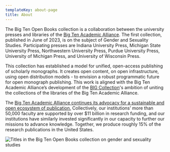 ```yaml
---
templateKey: about-page
title: About
---
```

The Big Ten Open Books collection is a collaboration between the university presses and libraries of the [Big Ten Academic Alliance](https://btaa.org). The first collection, published in June of 2023, is on the subject of Gender and Sexuality Studies. Participating presses are Indiana University Press, Michigan State University Press, Northwestern University Press, Purdue University Press, University of Michigan Press, and University of Wisconsin Press.

This collection has established a model for unified, open-access publishing of scholarly monographs. It creates open content, on open infrastructure, using open distribution models - to envision a robust programmatic future for open monograph publishing. This work is aligned with the Big Ten Academic Alliance’s development of the [BIG Collection](https://btaa.org/library/big-collection/the-big-collection-introduction)'s ambition of uniting the collections of the libraries of the Big Ten Academic Alliance.

The [Big Ten Academic Alliance continues its advocacy for a sustainable and open ecosystem of publication.](https://btaa.org/about/news-and-publications/news/2019/06/10/sustaining-values-and-scholarship-a-statement-by-the-provosts-of-the-big-ten-academic-alliance) Collectively, our institutions’ more than 50,000 faculty are supported by over $11 billion in research funding, and our institutions have similarly invested significantly in our capacity to further our missions to advance knowledge. Together, we produce roughly 15% of the research publications in the United States.

![](assets/big-ten-sample-books-2.jpg "Titles in the Big Ten Open Books collection on gender and sexuality studies")